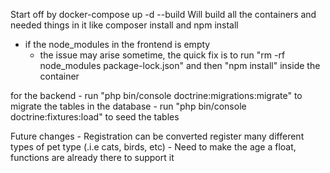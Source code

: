 Start off by 
    docker-compose up -d --build
Will build all the containers and needed things in it like composer install and npm install
* if the node_modules in the frontend is empty
    - the issue may arise sometime, the quick fix is to run "rm -rf node_modules package-lock.json" and then "npm install" inside the container

for the backend 
    - run "php bin/console doctrine:migrations:migrate" to migrate the tables in the database
    - run "php bin/console doctrine:fixtures:load" to seed the tables


Future changes
    - Registration can be converted register many different types of pet type (.i.e cats, birds, etc)
    - Need to make the age a float, functions are already there to support it